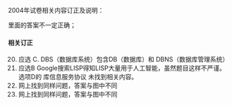 2004年试卷相关内容订正及说明：

里面的答案不一定正确；

#### 相关订正
20. 应选 C. DBS（数据库系统）包含DB（数据库）和 DBNS（数据库管理系统）[](https://www.nowcoder.com/questionTerminal/b3b676a00a7e41db87ab1e7251932661)
25. 应选B Google搜索LISP得知LISP大量用于人工智能，虽然题目这样不严谨。选项D的 库信息服务协议 未找到相关内容。
26. 网上找到同样问题，答案与图中不同 
[](https://wenku.baidu.com/view/117c0d324a73f242336c1eb91a37f111f1850d4a.html)
[](https://zhidao.baidu.com/question/425634582559957652.html)
29. 网上找到同样问题，答案与图中不同 
[](https://www.asklib.com/view/c1e6f18dc525.html)
[]()